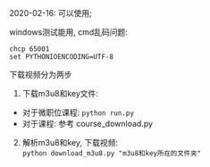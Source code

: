 
2020-02-16: 可以使用; 

windows测试能用, cmd乱码问题: 
```
chcp 65001
set PYTHONIOENCODING=UTF-8
```

下载视频分为两步
1. 下载m3u8和key文件: 
- 对于微职位课程:
 `python run.py`
- 对于课程: 
参考 course_download.py

2. 解析m3u8和key, 下载视频:  
`python download_m3u8.py "m3u8和key所在的文件夹"`